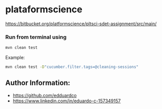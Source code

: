 # plataformscience

https://bitbucket.org/platformscience/pltsci-sdet-assignment/src/main/

### Run from terminal using
```bash
mvn clean test
```

Example:
```bash
mvn clean test -D"cucumber.filter.tags=@cleaning-sessions"
```

## Author Information:
- https://github.com/edduardco
- https://www.linkedin.com/in/eduardo-c-157349157
 

